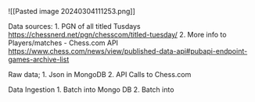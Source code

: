![[Pasted image 20240304111253.png]]

Data sources:
	1. PGN of all titled Tusdays
		https://chessnerd.net/pgn/chesscom/titled-tuesday/
	2. More info to Players/matches - Chess.com API
		https://www.chess.com/news/view/published-data-api#pubapi-endpoint-games-archive-list	

Raw data;
	1. Json in MongoDB
	2. API Calls to Chess.com

Data Ingestion
	1. Batch into Mongo DB 
	2. Batch into